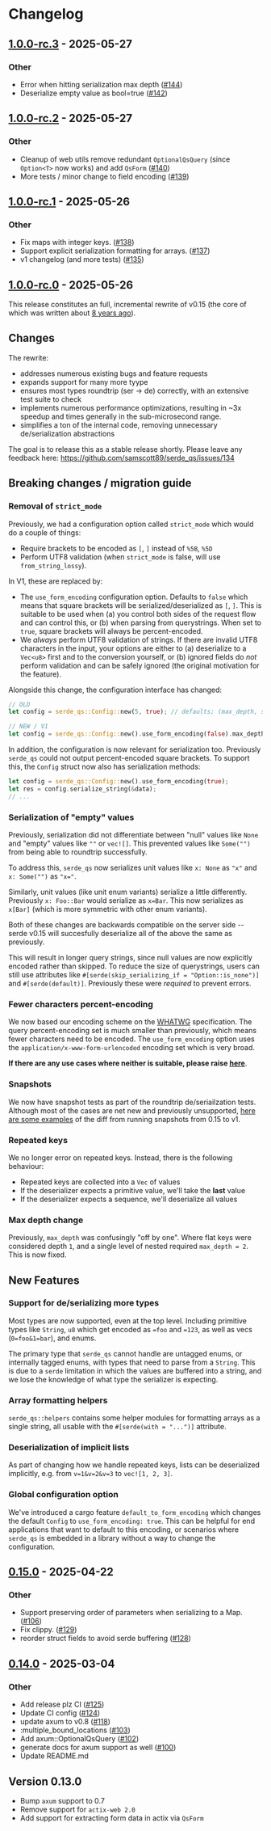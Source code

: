 # Changelog

## [1.0.0-rc.3](https://github.com/samscott89/serde_qs/compare/v1.0.0-rc.2...v1.0.0-rc.3) - 2025-05-27

### Other

- Error when hitting serialization max depth ([#144](https://github.com/samscott89/serde_qs/pull/144))
- Deserialize empty value as bool=true ([#142](https://github.com/samscott89/serde_qs/pull/142))

## [1.0.0-rc.2](https://github.com/samscott89/serde_qs/compare/v1.0.0-rc.1...v1.0.0-rc.2) - 2025-05-27

### Other

- Cleanup of web utils remove redundant `OptionalQsQuery` (since `Option<T>` now works)
  and add `QsForm` ([#140](https://github.com/samscott89/serde_qs/pull/140))
- More tests / minor change to field encoding ([#139](https://github.com/samscott89/serde_qs/pull/139))

## [1.0.0-rc.1](https://github.com/samscott89/serde_qs/compare/v1.0.0-rc.0...v1.0.0-rc.1) - 2025-05-26

### Other

- Fix maps with integer keys. ([#138](https://github.com/samscott89/serde_qs/pull/138))
- Support explicit serialization formatting for arrays. ([#137](https://github.com/samscott89/serde_qs/pull/137))
- v1 changelog (and more tests) ([#135](https://github.com/samscott89/serde_qs/pull/135))

## [1.0.0-rc.0](https://github.com/samscott89/serde_qs/compare/v0.15.0...v1.0.0-rc.0) - 2025-05-26

This release constitutes an full, incremental rewrite of v0.15 (the core of which was written about [8 years ago](https://github.com/samscott89/serde_qs/commit/6e71ba43eb6bd62f2b567224e387333016bd3a5c#diff-a9463680bdf3fa7278b52b437bfbe9072e20023a015621ed23bcb589f6ccd4b5)).

## Changes

The rewrite:
- addresses numerous existing bugs and feature requests
- expands support for many more tyype
- ensures most types roundtrip (ser -> de) correctly, with an extensive test suite to check
- implements numerous performance optimizations, resulting in ~3x speedup and times generally in the sub-microsecond range.
- simplifies a ton of the internal code, removing unnecessary de/serialization abstractions

The goal is to release this as a stable release shortly. Please leave any feedback here: https://github.com/samscott89/serde_qs/issues/134

## Breaking changes / migration guide

### Removal of `strict_mode`

Previously, we had a configuration option called `strict_mode` which would do a couple of things:
- Require brackets to be encoded as `[`, `]` instead of `%5B`, `%5D`
- Perform UTF8 validation (when `strict_mode` is false, will use `from_string_lossy`).

In V1, these are replaced by:
- The `use_form_encoding` configuration option. Defaults to `false` which means that square brackets
  will be serialized/deserialized as `[`, `]`. This is suitable to be used when (a) you control both
  sides of the request flow and can control this, or (b) when parsing from querystrings. When
  set to `true`, square brackets will always be percent-encoded.
- We _always_ perform UTF8 validation of strings. If there are invalid UTF8 characters in the input,
  your options are either to (a) deserialize to a `Vec<u8>` first and to the conversion yourself,
  or (b) ignored fields do _not_ perform validation and can be safely ignored (the original motivation
  for the feature).

Alongside this change, the configuration interface has changed:

```rust
// OLD
let config = serde_qs::Config::new(5, true); // defaults; (max_depth, strict_mode)

// NEW / V1
let config = serde_qs::Config::new().use_form_encoding(false).max_depth(5); // defaults
```

In addition, the configuration is now relevant for serialization too. Previously `serde_qs`
could not output percent-encoded square brackets. To support this, the `Config` struct now
also has serialization methods:

```rust
let config = serde_qs::Config::new().use_form_encoding(true);
let res = config.serialize_string(&data);
// ...
```

### Serialization of "empty" values

Previously, serialization did not differentiate between "null" values like `None` and
"empty" values like `""` or `vec![]`. This prevented values like `Some("")` from
being able to roundtrip successfully.

To address this, `serde_qs` now serializes unit values like `x: None` as `"x"` and `x: Some("")` as `"x="`.

Similarly, unit values (like unit enum variants) serialize a little differently. Previously `x: Foo::Bar`
would serialize as `x=Bar`. This now serializes as `x[Bar]` (which is more symmetric with other enum variants).

Both of these changes are backwards compatible on the server side -- serde v0.15 will succesfully deserialize
all of the above the same as previously.

This will result in longer query strings, since null values are now explicitly encoded rather than skipped.
To reduce the size of querystrings, users can still use attributes like `#[serde(skip_serializing_if = "Option::is_none")]`
and `#[serde(default)]`. Previously these were _required_ to prevent errors.

### Fewer characters percent-encoding

We now based our encoding scheme on the [WHATWG](https://url.spec.whatwg.org/#query-percent-encode-set) specification.
The query percent-encoding set is much smaller than previously, which means fewer characters need to be encoded.
The `use_form_encoding` option uses the `application/x-www-form-urlencoded` encoding set which is very broad.

**If there are any use cases where neither is suitable, please raise [here](https://github.com/samscott89/serde_qs/issues/134)**.

### Snapshots

We now have snapshot tests as part of the roundtrip de/seriailzation tests. Although most of the cases are net new
and previously unsupported, [here are some examples](https://github.com/samscott89/serde_qs/commit/5737179913a57928d6bb30fcf94083921b420e5f) of the diff from running snapshots from 0.15 to v1.

### Repeated keys

We no longer error on repeated keys. Instead, there is the following behaviour:

- Repeated keys are collected into a `Vec` of values
- If the deserializer expects a primitive value, we'll take the **last** value
- If the deserializer expects a sequence, we'll deserialize all values

### Max depth change

Previously, `max_depth` was confusingly "off by one". Where flat keys were considered depth `1`, and
a single level of nested required `max_depth = 2`. This is now fixed.

## New Features

### Support for de/serializing more types

Most types are now supported, even at the top level. Including primitive types like `String`, `u8` which get encoded
as `=foo` and `=123`, as well as vecs (`0=foo&1=bar`), and enums.

The primary type that `serde_qs` cannot handle are untagged enums, or internally tagged enums, with types
that need to parse from a `String`. This is due to a `serde` limitation in which the values are buffered into
a string, and we lose the knowledge of what type the serializer is expecting.

### Array formatting helpers

`serde_qs::helpers` contains some helper modules for formatting arrays as a single string,
all usable with the `#[serde(with = "...")]` attribute.

### Deserialization of implicit lists

As part of changing how we handle repeated keys, lists can be deserialized implicitly, e.g.
from `v=1&v=2&v=3` to `vec![1, 2, 3]`.

### Global configuration option

We've introduced a cargo feature `default_to_form_encoding` which changes the default `Config` to `use_form_encoding: true`.
This can be helpful for end applications that want to default to this encoding, or scenarios where `serde_qs` is embedded 
in a library without a way to change the configuration.

## [0.15.0](https://github.com/samscott89/serde_qs/compare/v0.14.0...v0.15.0) - 2025-04-22

### Other

- Support preserving order of parameters when serializing to a Map. ([#106](https://github.com/samscott89/serde_qs/pull/106))
- Fix clippy. ([#129](https://github.com/samscott89/serde_qs/pull/129))
- reorder struct fields to avoid serde buffering ([#128](https://github.com/samscott89/serde_qs/pull/128))

## [0.14.0](https://github.com/samscott89/serde_qs/compare/v0.13.0...v0.14.0) - 2025-03-04

### Other

- Add release plz CI ([#125](https://github.com/samscott89/serde_qs/pull/125))
- Update CI config ([#124](https://github.com/samscott89/serde_qs/pull/124))
- update axum to v0.8 ([#118](https://github.com/samscott89/serde_qs/pull/118))
- :multiple_bound_locations ([#103](https://github.com/samscott89/serde_qs/pull/103))
- Add axum::OptionalQsQuery ([#102](https://github.com/samscott89/serde_qs/pull/102))
- generate docs for axum support as well ([#100](https://github.com/samscott89/serde_qs/pull/100))
- Update README.md

## Version 0.13.0

- Bump `axum` support to 0.7
- Remove support for `actix-web 2.0`
- Add support for extracting form data in actix via `QsForm`
